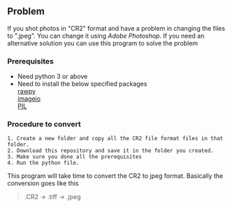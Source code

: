 ## Problem
   If you shot photos in "CR2" format and have a problem in changing the files to ".jpeg". You can change it using *Adobe Photoshop*. If you need an alternative solution you can use this program to solve the problem

### Prerequisites
	
- Need python 3 or above
- Need to install the below specified packages\
[rawpy](https://pypi.python.org/pypi/rawpy) \
[imageio](https://pypi.python.org/pypi/imageio) \
[PIL](https://pypi.python.org/pypi/Pillow/3.3.3)

### Procedure to convert
	1. Create a new folder and copy all the CR2 file format files in that folder. 
	2. Download this repository and save it in the folder you created.
	3. Make sure you done all the prerequisites
	4. Run the python file.


This program will take time to convert the CR2 to jpeg format. Basically the conversion goes like this
> .CR2 -> .tiff -> .jpeg

	

